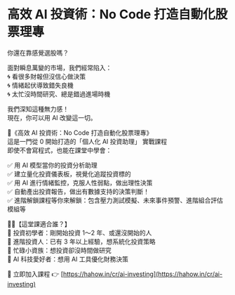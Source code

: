 # 高效 AI 投資術：No Code 打造自動化股票理專

你還在靠感覺選股嗎？

面對瞬息萬變的市場，我們經常陷入：<br>
🌀 看很多財報但沒信心做決策<br>
🌀 情緒起伏導致錯失良機<br>
🌀 太忙沒時間研究、總是錯過進場時機<br>

我們深知這種無力感！<br>
現在，你可以用 AI 改變這一切。<br>

🎯《高效 AI 投資術：No Code 打造自動化股票理專》<br>
這是一門從 0 開始打造的「個人化 AI 投資助理」 實戰課程<br>
即使不會寫程式，也能在課堂中學會：<br>

✅ 用 AI 模型當你的投資分析助理<br>
✅ 建立量化投資儀表板，視覺化追蹤投資標的<br>
✅ 用 AI 進行情緒監控，克服人性弱點，做出理性決策<br>
✅ 自動產出投資報告，做出有數據支持的決策判斷！<br>
✅ 進階解鎖課程等你來解鎖：包含壓力測試模擬、未來事件預警、進階組合評估模組等<br>

👨‍🎓【這堂課適合誰？】<br>
🔶 投資初學者：剛開始投資 1～2 年、或還沒開始的人<br>
🔶 進階投資人：已有 3 年以上經驗，想系統化投資策略<br>
🔶 忙碌小資族：想投資卻沒時間做研究<br>
🔶 AI 科技愛好者：想用 AI 工具優化財務決策<br>

📌 立即加入課程 👉 [https://hahow.in/cr/ai-investing](https://hahow.in/cr/ai-investing)

